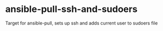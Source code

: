 # ansible-pull-ssh-and-sudoers
Target for ansible-pull, sets up ssh and adds current user to sudoers file
